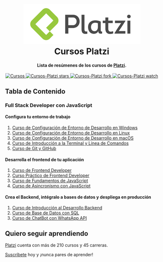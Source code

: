 <h1 align="center">
  <img src="logo.png" alt="Platzi" >
  <br/>
  Cursos Platzi
  <br>
</h1>

<h4 align="center">Lista de resúmenes de los cursos de <a href="https://platzi.com/r/ivan95cdlm" target="_blank">Platzi</a>.</h4>
<p align="center">
  <a href="#tabla-de-contenido">
    <img src="https://img.shields.io/badge/Cursos-12-brightgreen.svg?style=flat-square" alt="Cursos">
  </a>
  <a href="https://github.com/oigomezz/cursos-platzi/stargazers">
    <img src="https://img.shields.io/github/stars/oigomezz/cursos-platzi.svg?style=flat-square&label=Stars" alt="Cursos-Platzi stars">
  </a>
  <a href="https://github.com/oigomezz/cursos-platzi/network/members">
    <img src="https://img.shields.io/github/forks/oigomezz/cursos-platzi.svg?style=flat-square&label=Fork" alt="Cursos-Platzi fork">
  </a>
  <a href="https://github.com/oigomezz/cursos-platzi/watchers">
    <img src="https://img.shields.io/github/watchers/oigomezz/cursos-platzi.svg?style=flat-square&label=Watch&" alt="Cursos-Platzi watch">
  </a>
</p>

## Tabla de Contenido

### Full Stack Developer con JavaScript

#### Configura tu entorno de trabajo

1. [Curso de Configuración de Entorno de Desarrollo en Windows](Full-Stack-Developer-con-JavaScript/Configura-tu-entorno-de-trabajo/Configuración-Entorno-Windows/README.md)
2. [Curso de Configuración de Entorno de Desarrollo en Linux](Full-Stack-Developer-con-JavaScript/Configura-tu-entorno-de-trabajo/Configuración-Entorno-Linux/README.md)
3. [Curso de Configuración de Entorno de Desarrollo en macOS](Full-Stack-Developer-con-JavaScript/Configura-tu-entorno-de-trabajo/Configuración-Entorno-macOS/README.md)
4. [Curso de Introducción a la Terminal y Línea de Comandos](Full-Stack-Developer-con-JavaScript/Configura-tu-entorno-de-trabajo/Introduccion-Terminal/README.md)
5. [Curso de Git y GitHub](Full-Stack-Developer-con-JavaScript/Configura-tu-entorno-de-trabajo/Introduccion-Terminal/README.md)

#### Desarrolla el frontend de tu aplicación

1. [Curso de Frontend Developer](Full-Stack-Developer-con-JavaScript/Desarrolla-el-frontend-de-tu-aplicación/Frontend-Developer/README.md)
2. [Curso Práctico de Frontend Developer](Full-Stack-Developer-con-JavaScript/Desarrolla-el-frontend-de-tu-aplicación/Frontend-Developer-Practico/README.md)
3. [Curso de Fundamentos de JavaScript](Full-Stack-Developer-con-JavaScript/Desarrolla-el-frontend-de-tu-aplicación/Fundamentos-de-JavaScript/README.md)
4. [Curso de Asincronismo con JavaScript](Full-Stack-Developer-con-JavaScript/Desarrolla-el-frontend-de-tu-aplicación/Asincronismo-con-JavaScript/README.md)

#### Crea el Backend, intégralo a bases de datos y despliega en producción

1. [Curso de Introducción al Desarrollo Backend](Full-Stack-Developer-con-JavaScript/Crea-el-Backend,intégralo-a-bases-de-datos-y-despliega-en-producción/Introduccion-Desarrollo-Backend/README.md)
2. [Curso de Base de Datos con SQL](Full-Stack-Developer-con-JavaScript/Crea-el-Backend,intégralo-a-bases-de-datos-y-despliega-en-producción/Base-de-Datos-con-SQL/README.md)
3. [Curso de ChatBot con WhatsApp API](Full-Stack-Developer-con-JavaScript/Crea-el-Backend,intégralo-a-bases-de-datos-y-despliega-en-producción/ChatBot-con-WhatsApp-API/README.md)

## Quiero seguir aprendiendo

[Platzi](https://platzi.com/r/ivan95cdlm) cuenta con más de 210 cursos y 45 carreras.

[Suscríbete](https://platzi.com/r/ivan95cdlm) hoy y ¡nunca pares de aprender!
